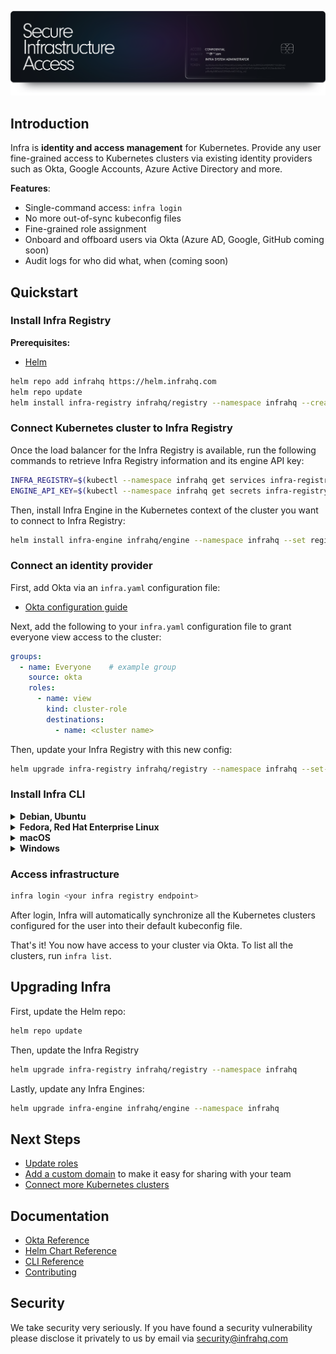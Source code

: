 <p align="center">
  <img src="./docs/images/InfraGithub.svg" width="851" />
</p>

## Introduction

Infra is **identity and access management** for Kubernetes. Provide any user fine-grained access to Kubernetes clusters via existing identity providers such as Okta, Google Accounts, Azure Active Directory and more.

**Features**:
* Single-command access: `infra login`
* No more out-of-sync kubeconfig files
* Fine-grained role assignment
* Onboard and offboard users via Okta (Azure AD, Google, GitHub coming soon)
* Audit logs for who did what, when (coming soon)

## Quickstart

### Install Infra Registry

**Prerequisites:**
* [Helm](https://helm.sh/)

```bash
helm repo add infrahq https://helm.infrahq.com
helm repo update
helm install infra-registry infrahq/registry --namespace infrahq --create-namespace
```

### Connect Kubernetes cluster to Infra Registry

Once the load balancer for the Infra Registry is available, run the following commands to retrieve Infra Registry information and its engine API key:

```bash
INFRA_REGISTRY=$(kubectl --namespace infrahq get services infra-registry -o jsonpath="{.status.loadBalancer.ingress[*]['ip', 'hostname']}")
ENGINE_API_KEY=$(kubectl --namespace infrahq get secrets infra-registry -o jsonpath='{.data.engineApiKey}' | base64 -d)
```

Then, install Infra Engine in the Kubernetes context of the cluster you want to connect to Infra Registry:

```bash
helm install infra-engine infrahq/engine --namespace infrahq --set registry=$INFRA_REGISTRY --set apiKey=$ENGINE_API_KEY
```

### Connect an identity provider

First, add Okta via an `infra.yaml` configuration file:

* [Okta configuration guide](./docs/okta.md)

Next, add the following to your `infra.yaml` configuration file to grant everyone view access to the cluster:

```yaml
groups:
  - name: Everyone    # example group
    source: okta
    roles:
      - name: view
        kind: cluster-role
        destinations:
          - name: <cluster name>
```

Then, update your Infra Registry with this new config:

```bash
helm upgrade infra-registry infrahq/registry --namespace infrahq --set-file config=./infra.yaml
```

### Install Infra CLI
<details>
  <summary><strong>Debian, Ubuntu</strong></summary>

  ```bash
  sudo echo 'deb [trusted=yes] https://apt.fury.io/infrahq/ /' >/etc/apt/sources.list.d/infrahq.list
  sudo apt update
  sudo apt install infra
  ```
</details>

<details>
  <summary><strong>Fedora, Red Hat Enterprise Linux</strong></summary>

  ```bash
  sudo dnf config-manager --add-repo https://yum.fury.io/infrahq/
  sudo dnf install infra
  ```
</details>

<details>
  <summary><strong>macOS</strong></summary>

  ```bash
  brew install infrahq/tap/infra
  ```
</details>

<details>
  <summary><strong>Windows</strong></summary>

  ```powershell
  scoop bucket add infrahq https://github.com/infrahq/scoop.git
  scoop install infra
  ```
</details>

### Access infrastructure

```bash
infra login <your infra registry endpoint>
```

After login, Infra will automatically synchronize all the Kubernetes clusters configured for the user into their default kubeconfig file.

That's it! You now have access to your cluster via Okta. To list all the clusters, run `infra list`.

## Upgrading Infra

First, update the Helm repo:

```bash
helm repo update
```

Then, update the Infra Registry

```bash
helm upgrade infra-registry infrahq/registry --namespace infrahq
```

Lastly, update any Infra Engines:

```bash
helm upgrade infra-engine infrahq/engine --namespace infrahq
```

## Next Steps
* [Update roles](./docs/permissions.md)
* [Add a custom domain](./docs/domain.md) to make it easy for sharing with your team
* [Connect more Kubernetes clusters](./docs/connect.md)

## Documentation
* [Okta Reference](./docs/okta.md)
* [Helm Chart Reference](./docs/helm.md)
* [CLI Reference](./docs/cli.md)
* [Contributing](./docs/contributing.md)

## Security
We take security very seriously. If you have found a security vulnerability please disclose it privately to us by email via [security@infrahq.com](mailto:security@infrahq.com)
